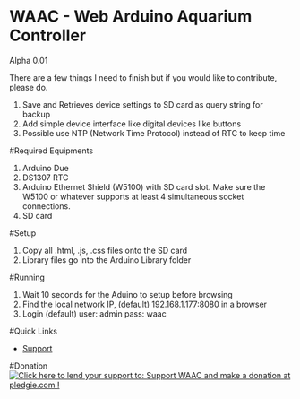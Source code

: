 # WAAC - Web Arduino Aquarium Controller
Alpha 0.01

There are a few things I need to finish but if you would like to contribute, please do.

1. Save and Retrieves device settings to SD card as query string for backup
2. Add simple device interface like digital devices like buttons
3. Possible use NTP (Network Time Protocol) instead of RTC to keep time

#Required Equipments
1. Arduino Due
2. DS1307 RTC
3. Arduino Ethernet Shield (W5100) with SD card slot. Make sure the W5100 or whatever supports at least 4 simultaneous socket connections.
4. SD card

#Setup
1. Copy all .html, .js, .css files onto the SD card
2. Library files go into the Arduino Library folder

#Running
1. Wait 10 seconds for the Aduino to setup before browsing
2. Find the local network IP, (default) 192.168.1.177:8080 in a browser
3. Login (default) user: admin pass: waac

#Quick Links
* <a href="http://aquatictechtank.net/viewforum.php?f=48">Support</a>

#Donation
<a href='https://pledgie.com/campaigns/32780'><img alt='Click here to lend your support to: Support WAAC and make a donation at pledgie.com !' src='https://pledgie.com/campaigns/32780.png?skin_name=chrome' border='0' ></a>
